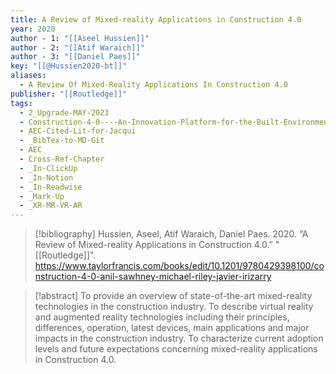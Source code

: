 ```yaml
---
title: A Review of Mixed-reality Applications in Construction 4.0
year: 2020
author - 1: "[[Aseel Hussien]]"
author - 2: "[[Atif Waraich]]"
author - 3: "[[Daniel Paes]]"
key: "[[@Hussien2020-bt]]"
aliases:
  - A Review Of Mixed-Reality Applications In Construction 4.0
publisher: "[[Routledge]]"
tags:
  - 2_Upgrade-MAY-2023
  - Construction-4-0----An-Innovation-Platform-for-the-Built-Environment
  - AEC-Cited-Lit-for-Jacqui
  - _BibTex-to-MD-Git
  - AEC
  - Cross-Ref-Chapter
  - _In-ClickUp
  - _In-Notion
  - _In-Readwise
  - _Mark-Up
  - _XR-MR-VR-AR
---
```


> [!bibliography]
> Hussien, Aseel, Atif Waraich, Daniel Paes. 2020. “A Review of Mixed-reality Applications in Construction 4.0.” "[[Routledge]]". https://www.taylorfrancis.com/books/edit/10.1201/9780429398100/construction-4-0-anil-sawhney-michael-riley-javier-irizarry

> [!abstract]
> To provide an overview of state-of-the-art mixed-reality technologies in the construction industry. To describe virtual reality and augmented reality technologies including their principles, differences, operation, latest devices, main applications and major impacts in the construction industry. To characterize current adoption levels and future expectations concerning mixed-reality applications in Construction 4.0.